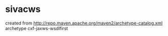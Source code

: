 # sivacws

created from http://repo.maven.apache.org/maven2/archetype-catalog.xml
archetype cxf-jaxws-wsdlfirst
